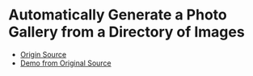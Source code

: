 # Automatically Generate a Photo Gallery from a Directory of Images

* [Origin Source](https://davidwalsh.name/generate-photo-gallery)
* [Demo from Original Source](https://davidwalsh.name/demo/generate-photo-gallery.php)
